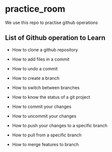 # practice_room
We use this repo to practise github operations

## List of Github operation to Learn

*   How to clone a github repository

*   How to add files in a commit

*   How to undo a commit

*   How to create a branch

*   How to switch between branches

*   How to know the status of a git project

*   How to commit your changes

*   How to uncommit your changes

*   How to push your changes to a specific branch

*   How to pull from a specific branch

*   How to merge features to branch